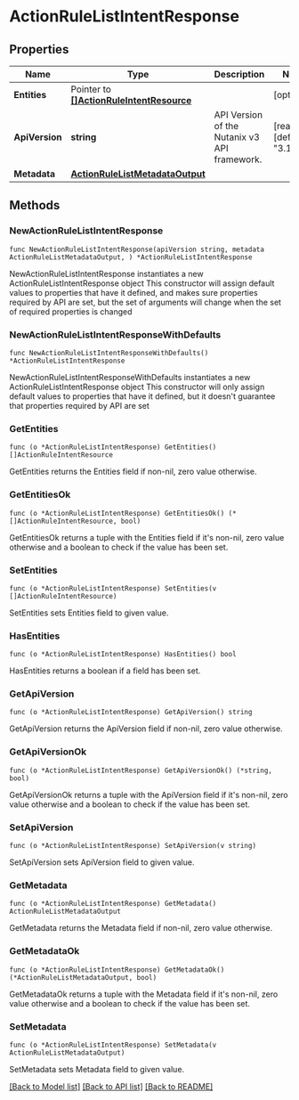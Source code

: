 # ActionRuleListIntentResponse

## Properties

Name | Type | Description | Notes
------------ | ------------- | ------------- | -------------
**Entities** | Pointer to [**[]ActionRuleIntentResource**](ActionRuleIntentResource.md) |  | [optional] 
**ApiVersion** | **string** | API Version of the Nutanix v3 API framework. | [readonly] [default to "3.1.0"]
**Metadata** | [**ActionRuleListMetadataOutput**](ActionRuleListMetadataOutput.md) |  | 

## Methods

### NewActionRuleListIntentResponse

`func NewActionRuleListIntentResponse(apiVersion string, metadata ActionRuleListMetadataOutput, ) *ActionRuleListIntentResponse`

NewActionRuleListIntentResponse instantiates a new ActionRuleListIntentResponse object
This constructor will assign default values to properties that have it defined,
and makes sure properties required by API are set, but the set of arguments
will change when the set of required properties is changed

### NewActionRuleListIntentResponseWithDefaults

`func NewActionRuleListIntentResponseWithDefaults() *ActionRuleListIntentResponse`

NewActionRuleListIntentResponseWithDefaults instantiates a new ActionRuleListIntentResponse object
This constructor will only assign default values to properties that have it defined,
but it doesn't guarantee that properties required by API are set

### GetEntities

`func (o *ActionRuleListIntentResponse) GetEntities() []ActionRuleIntentResource`

GetEntities returns the Entities field if non-nil, zero value otherwise.

### GetEntitiesOk

`func (o *ActionRuleListIntentResponse) GetEntitiesOk() (*[]ActionRuleIntentResource, bool)`

GetEntitiesOk returns a tuple with the Entities field if it's non-nil, zero value otherwise
and a boolean to check if the value has been set.

### SetEntities

`func (o *ActionRuleListIntentResponse) SetEntities(v []ActionRuleIntentResource)`

SetEntities sets Entities field to given value.

### HasEntities

`func (o *ActionRuleListIntentResponse) HasEntities() bool`

HasEntities returns a boolean if a field has been set.

### GetApiVersion

`func (o *ActionRuleListIntentResponse) GetApiVersion() string`

GetApiVersion returns the ApiVersion field if non-nil, zero value otherwise.

### GetApiVersionOk

`func (o *ActionRuleListIntentResponse) GetApiVersionOk() (*string, bool)`

GetApiVersionOk returns a tuple with the ApiVersion field if it's non-nil, zero value otherwise
and a boolean to check if the value has been set.

### SetApiVersion

`func (o *ActionRuleListIntentResponse) SetApiVersion(v string)`

SetApiVersion sets ApiVersion field to given value.


### GetMetadata

`func (o *ActionRuleListIntentResponse) GetMetadata() ActionRuleListMetadataOutput`

GetMetadata returns the Metadata field if non-nil, zero value otherwise.

### GetMetadataOk

`func (o *ActionRuleListIntentResponse) GetMetadataOk() (*ActionRuleListMetadataOutput, bool)`

GetMetadataOk returns a tuple with the Metadata field if it's non-nil, zero value otherwise
and a boolean to check if the value has been set.

### SetMetadata

`func (o *ActionRuleListIntentResponse) SetMetadata(v ActionRuleListMetadataOutput)`

SetMetadata sets Metadata field to given value.



[[Back to Model list]](../README.md#documentation-for-models) [[Back to API list]](../README.md#documentation-for-api-endpoints) [[Back to README]](../README.md)


